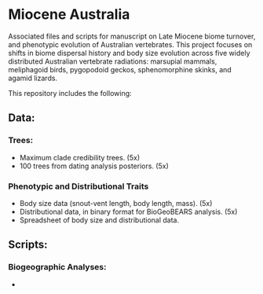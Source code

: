 # Miocene Australia
Associated files and scripts for manuscript on Late Miocene biome turnover, and phenotypic evolution of Australian vertebrates. This project focuses on shifts in biome dispersal history and body size evolution across five widely distributed Australian vertebrate radiations: marsupial mammals, meliphagoid birds, pygopodoid geckos, sphenomorphine skinks, and agamid lizards. 

This repository includes the following:  
## Data:
  ### Trees:  
   + Maximum clade credibility trees. (5x)  
   + 100 trees from dating analysis posteriors. (5x)     
  ### Phenotypic and Distributional Traits
   + Body size data (snout-vent length, body length, mass). (5x)
   + Distributional data, in binary format for BioGeoBEARS analysis. (5x)
   + Spreadsheet of body size and distributional data.
## Scripts:
  ### Biogeographic Analyses:
   +  


